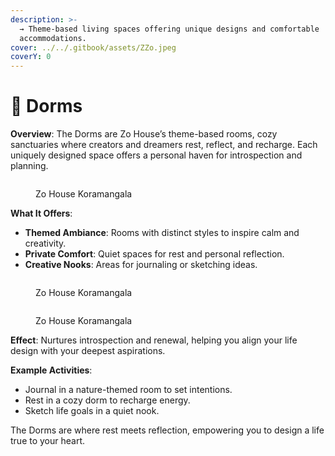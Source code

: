 ```yaml
---
description: >-
  → Theme-based living spaces offering unique designs and comfortable
  accommodations.
cover: ../../.gitbook/assets/ZZo.jpeg
coverY: 0
---
```


# 📍 Dorms

**Overview**: The Dorms are Zo House’s theme-based rooms, cozy sanctuaries where creators and dreamers rest, reflect, and recharge. Each uniquely designed space offers a personal haven for introspection and planning.

<figure><img src="../../.gitbook/assets/image (10).png" alt=""><figcaption><p>Zo House Koramangala</p></figcaption></figure>

**What It Offers**:

* **Themed Ambiance**: Rooms with distinct styles to inspire calm and creativity.
* **Private Comfort**: Quiet spaces for rest and personal reflection.
* **Creative Nooks**: Areas for journaling or sketching ideas.

<div><figure><img src="../../.gitbook/assets/image (12).png" alt=""><figcaption><p>Zo House Koramangala</p></figcaption></figure> <figure><img src="../../.gitbook/assets/image (9).png" alt=""><figcaption><p>Zo House Koramangala</p></figcaption></figure></div>

**Effect**: Nurtures introspection and renewal, helping you align your life design with your deepest aspirations.

**Example Activities**:

* Journal in a nature-themed room to set intentions.
* Rest in a cozy dorm to recharge energy.
* Sketch life goals in a quiet nook.

The Dorms are where rest meets reflection, empowering you to design a life true to your heart.
